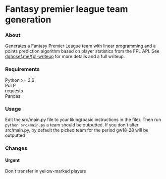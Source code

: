 # Fantasy premier league team generation

### About
Generates a Fantasy Premier League team with linear programming and a points prediction algorithm based on player statistics from the FPL API. See [dghosef.me/fpl-writeup](dghosef.me/fpl-writeup) for more details and a full writeup. 

### Requirements
Python >= 3.6 \
PuLP \
requests \
Pandas
### Usage
Edit the src/main.py file to your liking(basic instructions in the file). Then run `python src/main.py` a team should be outputted. If you don't alter src/main.py, by default the picked team for the period gw18-28 will be outputted

### Changes
#### Urgent
Don't transfer in yellow-marked players